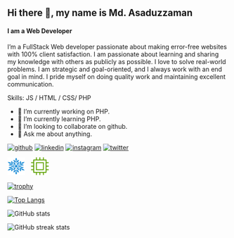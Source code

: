 ## Hi there 👋, my name is Md. Asaduzzaman
#### I am a Web Developer
I’m a FullStack Web developer passionate about making error-free websites with 100% client satisfaction. I am passionate about learning and sharing my knowledge with others as publicly as possible. I love to solve real-world problems. I am strategic and goal-oriented, and I always work with an end goal in mind. I pride myself on doing quality work and maintaining excellent communication.

Skills: JS / HTML / CSS/ PHP

- 🔭 I’m currently working on PHP. 
- 🌱 I’m currently learning PHP. 
- 👯 I’m looking to collaborate on github. 
- 💬 Ask me about anything. 


[<img src='https://cdn.jsdelivr.net/npm/simple-icons@3.0.1/icons/github.svg' alt='github' height='40'>](https://github.com/asaduzzamandotcom)  [<img src='https://cdn.jsdelivr.net/npm/simple-icons@3.0.1/icons/linkedin.svg' alt='linkedin' height='40'>](https://www.linkedin.com/in/md-asaduzzaman-346409174/)  [<img src='https://cdn.jsdelivr.net/npm/simple-icons@3.0.1/icons/instagram.svg' alt='instagram' height='40'>](https://www.instagram.com/m4_mithu/)  [<img src='https://cdn.jsdelivr.net/npm/simple-icons@3.0.1/icons/twitter.svg' alt='twitter' height='40'>](https://twitter.com/m4_mithu)  

<a href='https://archiveprogram.github.com/'><img src='https://raw.githubusercontent.com/acervenky/animated-github-badges/master/assets/acbadge.gif' width='40' height='40'></a> <a href='https://docs.github.com/en/developers'><img src='https://raw.githubusercontent.com/acervenky/animated-github-badges/master/assets/devbadge.gif' width='40' height='40'></a> 

[![trophy](https://github-profile-trophy.vercel.app/?username=asaduzzamandotcom)](https://github.com/ryo-ma/github-profile-trophy)

[![Top Langs](https://github-readme-stats.vercel.app/api/top-langs/?username=asaduzzamandotcom)](https://github.com/anuraghazra/github-readme-stats)

![GitHub stats](https://github-readme-stats.vercel.app/api?username=asaduzzamandotcom&show_icons=true)  

![GitHub streak stats](https://streak-stats.demolab.com/?user=asaduzzamandotcom)  

